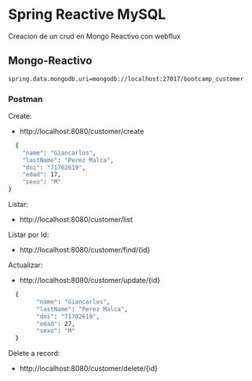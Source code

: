 # Spring Reactive MySQL 

Creacion de un crud en Mongo Reactivo con webflux

## Mongo-Reactivo
```bash
spring.data.mongodb.uri=mongodb://localhost:27017/bootcamp_customer
```

### Postman

Create: 
- http://localhost:8080/customer/create
```bash
  {
    "name": "Giancarlos",
    "lastName": "Perez Malca",
    "dni": "71702619",
    "edad": 17,
    "sexo": "M"
}
```

Listar:
- http://localhost:8080/customer/list

Listar por Id:
- http://localhost:8080/customer/find/{id}

Actualizar:
- http://localhost:8080/customer/update/{id}
```bash
  {
        "name": "Giancarlos",
        "lastName": "Perez Malca",
        "dni": "71702619",
        "edad": 27,
        "sexo": "M"
  }
```

Delete a record:
- http://localhost:8080/customer/delete/{id}

